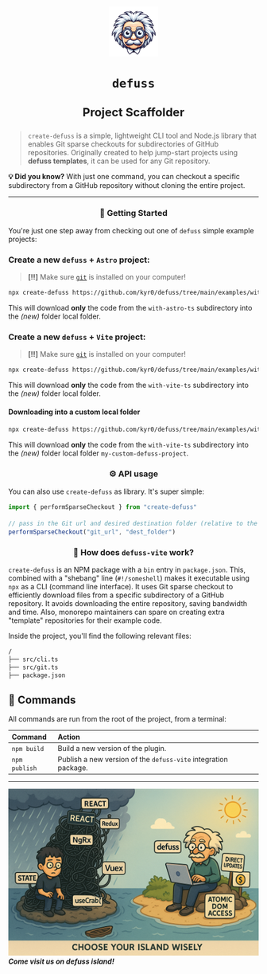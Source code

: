 <h1 align="center">

<img src="assets/defuss_mascott.png" width="100px" />

<p align="center">
  <code>defuss</code>
</p>

<sup align="center">

Project Scaffolder

</sup>

</h1>

> `create-defuss` is a simple, lightweight CLI tool and Node.js library that enables Git sparse checkouts for subdirectories of GitHub repositories. Originally created to help jump-start projects using **defuss templates**, it can be used for any Git repository.

**💡 Did you know?** With just one command, you can checkout a specific subdirectory from a GitHub repository without cloning the entire project.

---

<h3 align="center">

🚀 Getting Started

</h3>

You're just one step away from checking out one of `defuss` simple example projects:

### Create a new `defuss` + `Astro` project:

> **[‼️]** Make sure [`git`](https://git-scm.com/book/en/v2/Getting-Started-Installing-Git) is installed on your computer!

```bash
npx create-defuss https://github.com/kyr0/defuss/tree/main/examples/with-astro-ts
```
This will download **only** the code from the `with-astro-ts` subdirectory into the _(new)_ folder local folder.

### Create a new `defuss` + `Vite` project:

> **[‼️]** Make sure [`git`](https://git-scm.com/book/en/v2/Getting-Started-Installing-Git) is installed on your computer!

```bash
npx create-defuss https://github.com/kyr0/defuss/tree/main/examples/with-vite-ts
```
This will download **only** the code from the `with-vite-ts` subdirectory into the _(new)_ folder local folder.

#### Downloading into a custom local folder

```bash
npx create-defuss https://github.com/kyr0/defuss/tree/main/examples/with-vite-ts ./my-custom-defuss-project
```
This will download **only** the code from the `with-vite-ts` subdirectory into the _(new)_ folder local folder `my-custom-defuss-project`.

<h3 align="center">

⚙️ API usage

</h3>

You can also use `create-defuss` as library. It's super simple:

```ts
import { performSparseCheckout } from "create-defuss"

// pass in the Git url and desired destination folder (relative to the current working directory)
performSparseCheckout("git_url", "dest_folder")
```


<h3 align="center">

🚀 How does `defuss-vite` work?

</h3>

`create-defuss` is an NPM package with a `bin` entry in `package.json`. This, combined with a "shebang" line (`#!/someshell`) makes it executable using `npx` as a CLI (command line interface). It uses Git sparse checkout to efficiently download files from a specific subdirectory of a GitHub repository. It avoids downloading the entire repository, saving bandwidth and time. Also, monorepo maintainers can spare on creating extra "template" repositories for their example code.

Inside the project, you'll find the following relevant files:

```text
/
├── src/cli.ts
├── src/git.ts
├── package.json
```

## 🧞 Commands

All commands are run from the root of the project, from a terminal:

| Command       | Action                                                                                                                                                                                                                           |
| :------------ | :------------------------------------------------------------------------------------------------------------------------------------------------------------------------------------------------------------------------------- |
| `npm build`    | Build a new version of the plugin. |
| `npm publish`    | Publish a new version of the `defuss-vite` integration package. |

---

<img src="https://raw.githubusercontent.com/kyr0/defuss/refs/heads/main/assets/defuss_comic.png" />

<caption><i><b>Come visit us on defuss island!</b></i></caption>